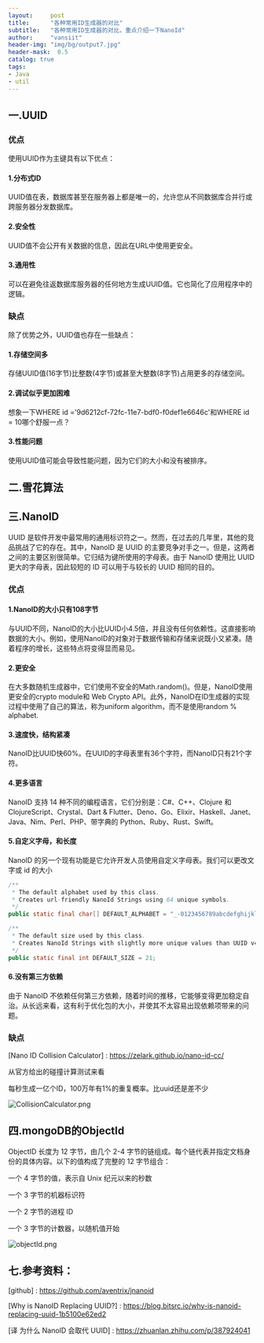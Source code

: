 ```yaml
---
layout:     post
title:      "各种常用ID生成器的对比"
subtitle:   "各种常用ID生成器的对比，重点介绍一下NanoId"
author:     "vansiit"
header-img: "img/bg/output7.jpg"
header-mask:  0.5
catalog: true
tags:
- Java
- util
---
```


## 一.UUID

### 优点

使用UUID作为主键具有以下优点：

#### 1.分布式ID

UUID值在表，数据库甚至在服务器上都是唯一的，允许您从不同数据库合并行或跨服务器分发数据库。

#### 2.安全性

UUID值不会公开有关数据的信息，因此在URL中使用更安全。

#### 3.通用性

可以在避免往返数据库服务器的任何地方生成UUID值。它也简化了应用程序中的逻辑。

### 缺点

除了优势之外，UUID值也存在一些缺点：

#### 1.存储空间多

存储UUID值(16字节)比整数(4字节)或甚至大整数(8字节)占用更多的存储空间。

#### 2.调试似乎更加困难

想象一下WHERE id ='9d6212cf-72fc-11e7-bdf0-f0def1e6646c'和WHERE id = 10哪个舒服一点？

#### 3.性能问题

使用UUID值可能会导致性能问题，因为它们的大小和没有被排序。


## 二.雪花算法

## 三.NanoID

UUID 是软件开发中最常用的通用标识符之一。然而，在过去的几年里，其他的竞品挑战了它的存在。其中，NanoID 是 UUID 的主要竞争对手之一。但是，这两者之间的主要区别很简单。它归结为键所使用的字母表。由于 NanoID 使用比 UUID 更大的字母表，因此较短的 ID 可以用于与较长的 UUID 相同的目的。

### 优点

#### 1.NanoID的大小只有108字节

与UUID不同，NanoID的大小比UUID小4.5倍，并且没有任何依赖性。这直接影响数据的大小。例如，使用NanoID的对象对于数据传输和存储来说既小又紧凑。随着程序的增长，这些特点将变得显而易见。

#### 2.更安全

在大多数随机生成器中，它们使用不安全的Math.random()。但是，NanoID使用更安全的crypto module和 Web Crypto API。此外，NanoID在ID生成器的实现过程中使用了自己的算法，称为uniform algorithm，而不是使用random % alphabet.

#### 3.速度快，结构紧凑

NanoID比UUID快60%。在UUID的字母表里有36个字符，而NanoID只有21个字符。

#### 4.更多语言

NanoID 支持 14 种不同的编程语言，它们分别是：C#、C++、Clojure 和 ClojureScript、Crystal、Dart & Flutter、Deno、Go、Elixir、Haskell、Janet、Java、Nim、Perl、PHP、带字典的 Python、Ruby、Rust、Swift。

#### 5.自定义字母，和长度

NanoID 的另一个现有功能是它允许开发人员使用自定义字母表。我们可以更改文字或 id 的大小

```java
/**
 * The default alphabet used by this class.
 * Creates url-friendly NanoId Strings using 64 unique symbols.
 */
public static final char[] DEFAULT_ALPHABET = "_-0123456789abcdefghijklmnopqrstuvwxyzABCDEFGHIJKLMNOPQRSTUVWXYZ".toCharArray();

/**
 * The default size used by this class.
 * Creates NanoId Strings with slightly more unique values than UUID v4.
 */
public static final int DEFAULT_SIZE = 21;
```

#### 6.没有第三方依赖

由于 NanoID 不依赖任何第三方依赖，随着时间的推移，它能够变得更加稳定自治。从长远来看，这有利于优化包的大小，并使其不太容易出现依赖项带来的问题。

### 缺点

[Nano ID Collision Calculator] : <https://zelark.github.io/nano-id-cc/>

从官方给出的碰撞计算测试来看

每秒生成一亿个ID，100万年有1%的重复概率。比uuid还是差不少

![CollisionCalculator.png](https://zlvansiit.github.io/img/nanoId/CollisionCalculator.png)




## 四.mongoDB的ObjectId

ObjectID 长度为 12 字节，由几个 2-4 字节的链组成。每个链代表并指定文档身份的具体内容。以下的值构成了完整的 12 字节组合：

一个 4 字节的值，表示自 Unix 纪元以来的秒数

一个 3 字节的机器标识符

一个 2 字节的进程 ID

一个 3 字节的计数器，以随机值开始

![objectId.png](https://zlvansiit.github.io/img/nanoId/objectId.png)

## 七.参考资料：

[github] : <https://github.com/aventrix/jnanoid>

[Why is NanoID Replacing UUID?] : <https://blog.bitsrc.io/why-is-nanoid-replacing-uuid-1b5100e62ed2>

[译 为什么 NanoID 会取代 UUID] : <https://zhuanlan.zhihu.com/p/387924041>

